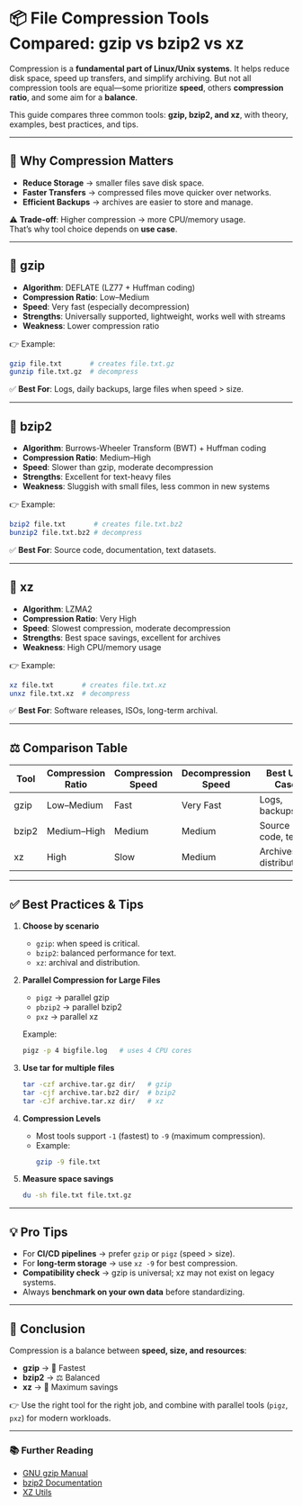 # 📦 File Compression Tools Compared: gzip vs bzip2 vs xz

Compression is a **fundamental part of Linux/Unix systems**. It helps reduce disk space, speed up transfers, and simplify archiving. But not all compression tools are equal—some prioritize **speed**, others **compression ratio**, and some aim for a **balance**.

This guide compares three common tools: **gzip, bzip2, and xz**, with theory, examples, best practices, and tips.

---

## 🔹 Why Compression Matters
- **Reduce Storage** → smaller files save disk space.
- **Faster Transfers** → compressed files move quicker over networks.
- **Efficient Backups** → archives are easier to store and manage.

⚠️ **Trade-off**: Higher compression → more CPU/memory usage.  
That’s why tool choice depends on **use case**.

---

## 🔹 gzip
- **Algorithm**: DEFLATE (LZ77 + Huffman coding)
- **Compression Ratio**: Low–Medium
- **Speed**: Very fast (especially decompression)
- **Strengths**: Universally supported, lightweight, works well with streams
- **Weakness**: Lower compression ratio

👉 Example:
```bash
gzip file.txt       # creates file.txt.gz
gunzip file.txt.gz  # decompress
```

✅ **Best For**: Logs, daily backups, large files when speed > size.

---

## 🔹 bzip2
- **Algorithm**: Burrows-Wheeler Transform (BWT) + Huffman coding
- **Compression Ratio**: Medium–High
- **Speed**: Slower than gzip, moderate decompression
- **Strengths**: Excellent for text-heavy files
- **Weakness**: Sluggish with small files, less common in new systems

👉 Example:
```bash
bzip2 file.txt       # creates file.txt.bz2
bunzip2 file.txt.bz2 # decompress
```

✅ **Best For**: Source code, documentation, text datasets.

---

## 🔹 xz
- **Algorithm**: LZMA2
- **Compression Ratio**: Very High
- **Speed**: Slowest compression, moderate decompression
- **Strengths**: Best space savings, excellent for archives
- **Weakness**: High CPU/memory usage

👉 Example:
```bash
xz file.txt       # creates file.txt.xz
unxz file.txt.xz  # decompress
```

✅ **Best For**: Software releases, ISOs, long-term archival.

---

## ⚖️ Comparison Table

| Tool   | Compression Ratio | Compression Speed | Decompression Speed | Best Use Case         |
|--------|-------------------|-------------------|----------------------|-----------------------|
| gzip   | Low–Medium        | Fast              | Very Fast            | Logs, backups         |
| bzip2  | Medium–High       | Medium            | Medium               | Source code, text     |
| xz     | High              | Slow              | Medium               | Archives, distributions|

---

## ✅ Best Practices & Tips

1. **Choose by scenario**  
   - `gzip`: when speed is critical.  
   - `bzip2`: balanced performance for text.  
   - `xz`: archival and distribution.  

2. **Parallel Compression for Large Files**
   - `pigz` → parallel gzip  
   - `pbzip2` → parallel bzip2  
   - `pxz` → parallel xz  

   Example:
   ```bash
   pigz -p 4 bigfile.log   # uses 4 CPU cores
   ```

3. **Use tar for multiple files**
   ```bash
   tar -czf archive.tar.gz dir/   # gzip
   tar -cjf archive.tar.bz2 dir/  # bzip2
   tar -cJf archive.tar.xz dir/   # xz
   ```

4. **Compression Levels**
   - Most tools support `-1` (fastest) to `-9` (maximum compression).  
   - Example:
     ```bash
     gzip -9 file.txt
     ```

5. **Measure space savings**
   ```bash
   du -sh file.txt file.txt.gz
   ```

---

## 💡 Pro Tips
- For **CI/CD pipelines** → prefer `gzip` or `pigz` (speed > size).  
- For **long-term storage** → use `xz -9` for best compression.  
- **Compatibility check** → gzip is universal; xz may not exist on legacy systems.  
- Always **benchmark on your own data** before standardizing.  

---

## 🚀 Conclusion
Compression is a balance between **speed, size, and resources**:
- **gzip** → 🚀 Fastest  
- **bzip2** → ⚖️ Balanced  
- **xz** → 💾 Maximum savings  

👉 Use the right tool for the right job, and combine with parallel tools (`pigz`, `pxz`) for modern workloads.  

---

### 📚 Further Reading
- [GNU gzip Manual](https://www.gnu.org/software/gzip/manual/gzip.html)  
- [bzip2 Documentation](http://bzip.org/)  
- [XZ Utils](https://tukaani.org/xz/)  
